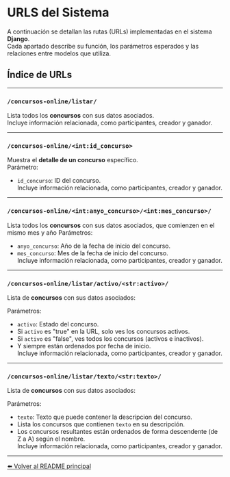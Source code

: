 # URLS del Sistema

A continuación se detallan las rutas (URLs) implementadas en el sistema **Django**.  
Cada apartado describe su función, los parámetros esperados y las relaciones entre modelos que utiliza.

## Índice de URLs

---

### `/concursos-online/listar/`
Lista todos los **concursos** con sus datos asociados.  
Incluye información relacionada, como participantes, creador y ganador.

---

### `/concursos-online/<int:id_concurso>`
Muestra el **detalle de un concurso** específico.  
Parámetro:  
- `id_concurso`: ID del concurso.  
Incluye información relacionada, como participantes, creador y ganador.

---

### `/concursos-online/<int:anyo_concurso>/<int:mes_concurso>/`
Lista todos los **concursos** con sus datos asociados, que comienzen en el mismo mes y año 
Parámetros:  
- `anyo_concurso`: Año de la fecha de inicio del concurso.
- `mes_concurso`: Mes de la fecha de inicio del concurso.  
Incluye información relacionada, como participantes, creador y ganador.

---

### `/concursos-online/listar/activo/<str:activo>/`
Lista de **concursos** con sus datos asociados:

Parámetros:  
- `activo`: Estado del concurso.  
- Si `activo` es "true" en la URL, solo ves los concursos activos.  
- Si `activo` es "false", ves todos los concursos (activos e inactivos).  
- Y siempre están ordenados por fecha de inicio.  
Incluye información relacionada, como participantes, creador y ganador.

---

### `/concursos-online/listar/texto/<str:texto>/`
Lista de **concursos** con sus datos asociados:

Parámetros:  
- `texto`: Texto que puede contener la descripcion del concurso.  
- Lista los concursos que contienen `texto` en su descripción.  
- Los concursos resultantes están ordenados de forma descendente (de Z a A) según el nombre.  
Incluye información relacionada, como participantes, creador y ganador.

---

[⬅️ Volver al README principal](../README.md)